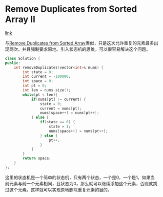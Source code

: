 # Remove Duplicates from Sorted Array II

[link](https://leetcode.com/problems/remove-duplicates-from-sorted-array-ii/)

与[Remove Duplicates from Sorted Array](https://leetcode.com/problems/remove-duplicates-from-sorted-array/)类似，只是这次允许重复的元素最多出现两次。并且强制要求原地。引入状态机的思维，可以很容易解决这个问题。

```C++
class Solution {
public:
    int removeDuplicates(vector<int>& nums) {
        int state = 0;
        int current = -100000;
        int space = 0;
        int pt = 0;
        int len = nums.size();
        while(pt < len){
            if(nums[pt] != current) {
                state = 0;
                current = nums[pt];
                nums[space++] = nums[pt++];
            } else {
                if(state == 0) {
                    state = 1;
                    nums[space++] = nums[pt++];
                } else {
                    pt++;
                }
            }
        }
        return space;
    }
};
```

这里的状态机是一个简单的状态机，只有两个状态，一个是0，一个是1。如果当前元素与前一个元素相同，且状态为0，那么就可以继续添加这个元素，否则就跳过这个元素。这样就可以实现原地删除重复元素的目的。